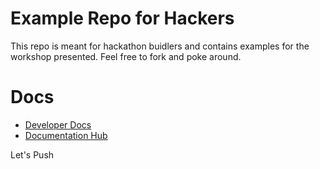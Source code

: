 # Example Repo for Hackers

This repo is meant for hackathon buidlers and contains examples for the workshop presented. Feel free to fork and poke around.

# Docs
- [Developer Docs](https://docs.epns.io/developers)
- [Documentation Hub](https://docs.epns.io)

Let's Push
